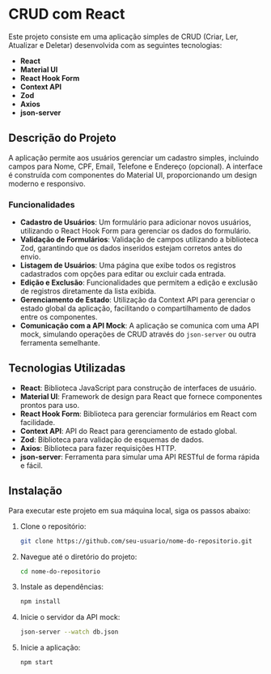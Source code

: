 # CRUD com React

Este projeto consiste em uma aplicação simples de CRUD (Criar, Ler, Atualizar e Deletar) desenvolvida com as seguintes tecnologias:

- **React**
- **Material UI**
- **React Hook Form**
- **Context API**
- **Zod**
- **Axios**
- **json-server**

## Descrição do Projeto

A aplicação permite aos usuários gerenciar um cadastro simples, incluindo campos para Nome, CPF, Email, Telefone e Endereço (opcional). A interface é construída com componentes do Material UI, proporcionando um design moderno e responsivo.

### Funcionalidades

- **Cadastro de Usuários**: Um formulário para adicionar novos usuários, utilizando o React Hook Form para gerenciar os dados do formulário.
- **Validação de Formulários**: Validação de campos utilizando a biblioteca Zod, garantindo que os dados inseridos estejam corretos antes do envio.
- **Listagem de Usuários**: Uma página que exibe todos os registros cadastrados com opções para editar ou excluir cada entrada.
- **Edição e Exclusão**: Funcionalidades que permitem a edição e exclusão de registros diretamente da lista exibida.
- **Gerenciamento de Estado**: Utilização da Context API para gerenciar o estado global da aplicação, facilitando o compartilhamento de dados entre os componentes.
- **Comunicação com a API Mock**: A aplicação se comunica com uma API mock, simulando operações de CRUD através do `json-server` ou outra ferramenta semelhante.

## Tecnologias Utilizadas

- **React**: Biblioteca JavaScript para construção de interfaces de usuário.
- **Material UI**: Framework de design para React que fornece componentes prontos para uso.
- **React Hook Form**: Biblioteca para gerenciar formulários em React com facilidade.
- **Context API**: API do React para gerenciamento de estado global.
- **Zod**: Biblioteca para validação de esquemas de dados.
- **Axios**: Biblioteca para fazer requisições HTTP.
- **json-server**: Ferramenta para simular uma API RESTful de forma rápida e fácil.

## Instalação

Para executar este projeto em sua máquina local, siga os passos abaixo:

1. Clone o repositório:
   ```bash
   git clone https://github.com/seu-usuario/nome-do-repositorio.git
   
2. Navegue até o diretório do projeto:
   ```bash
   cd nome-do-repositorio
   
4. Instale as dependências:
   ```bash
   npm install
   
6. Inicie o servidor da API mock:
   ```bash
   json-server --watch db.json
   
8. Inicie a aplicação:
   ```bash
   npm start
   
